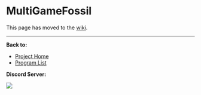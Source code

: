 # MultiGameFossil

This page has moved to the [wiki](https://github.com/PokemonAutomation/SwSh-Arduino/wiki/Basic:-MultiGameFossil).

<hr>

**Back to:**
- [Project Home](/README.md)
- [Program List](/Documentation/ProgramList.md)

**Discord Server:** 

[<img src="https://canary.discordapp.com/api/guilds/695809740428673034/widget.png?style=banner2">](https://discord.gg/cQ4gWxN)
